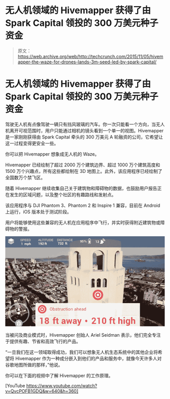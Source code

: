 # 无人机领域的 Hivemapper 获得了由 Spark Capital  领投的 300 万美元种子资金

> 原文：<https://web.archive.org/web/http://techcrunch.com/2015/11/05/hivemapper-the-waze-for-drones-lands-3m-seed-led-by-spark-capital/>

# 无人机领域的 Hivemapper 获得了由 Spark Capital 领投的 300 万美元种子资金

驾驶无人机有点像驾驶一辆只有挡风玻璃的汽车。你一次只能看一个方向，当无人机离开可视范围时，用户只能通过相机的镜头看到一个单一的视图。Hivemapper 是一家刚刚获得由 Spark Capital 牵头的 300 万美元 A 轮融资的公司，它希望让这一过程变得更安全一些。

你可以把 Hivemapper 想象成无人机的 Waze。

Hivemapper 已经绘制了超过 2000 万个建筑边界、超过 1000 万个建筑高度和 1500 万个兴趣点，所有这些都绘制在 3D 地图上。此外，该应用程序已经绘制了全国数万个禁飞区。

随着 Hivemapper 继续收集自己关于建筑物和障碍物的数据，也鼓励用户报告正在发生的区域问题，以及整个社区的有趣路线和发射点。

该应用程序与 DJI Phantom 3、Phantom 2 和 Inspire 1 兼容，目前在 Android 上运行，iOS 版本处于测试阶段。

用户将能够使用这些兼容的无人机在应用程序中飞行，并实时获得附近建筑物或障碍物的警报。

![Screen Shot 2015-11-05 at 11.45.09 AM](img/a047e15aa7bea54aadef137059985e42.png)

当被问及商业模式时，Hivemapper 创始人 Ariel Seidman 表示，他们完全专注于提供有趣、节省和高效飞行的产品。

“一旦我们在这一领域取得成功，我们可以想象无人机生态系统中的其他企业将希望将 Hivemapper 作为一种成分嵌入到他们的产品和服务中，就像今天许多人对谷歌地图所做的那样，”他说。

你可以在下面的视频中了解 Hivemapper 的工作原理。

[YouTube https://www.youtube.com/watch?v=QvcPOFB1GDQ&w=640&h=360]